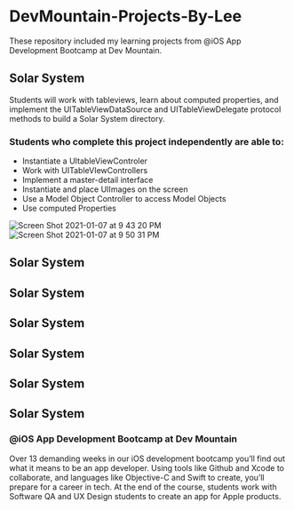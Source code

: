 # DevMountain-Projects-By-Lee
These repository included my learning projects from @iOS App Development Bootcamp at Dev Mountain.

## Solar System
Students will work with tableviews, learn about computed properties, and implement the UITableViewDataSource and UITableViewDelegate protocol methods to build a Solar System directory.

### Students who complete this project independently are able to:

* Instantiate a UItableViewControler
* Work with UITableVIewControllers
* Implement a master-detail interface
* Instantiate and place UIImages on the screen
* Use a Model Object Controller to access Model Objects
* Use computed Properties

![Screen Shot 2021-01-07 at 9 43 20 PM](https://user-images.githubusercontent.com/57606580/105571259-531bec00-5d14-11eb-950e-1786ed671b3f.png)
![Screen Shot 2021-01-07 at 9 50 31 PM](https://user-images.githubusercontent.com/57606580/105571260-544d1900-5d14-11eb-834c-39d6fd174690.png)


## Solar System


## Solar System


## Solar System


## Solar System


## Solar System


## Solar System
 
 ### @iOS App Development Bootcamp at Dev Mountain
Over 13 demanding weeks in our iOS development bootcamp you’ll find out what it means to be an app developer. Using tools like Github and Xcode to collaborate, and languages like Objective-C and Swift to create, you’ll prepare for a career in tech. At the end of the course, students work with Software QA and UX Design students to create an app for Apple products.
 

